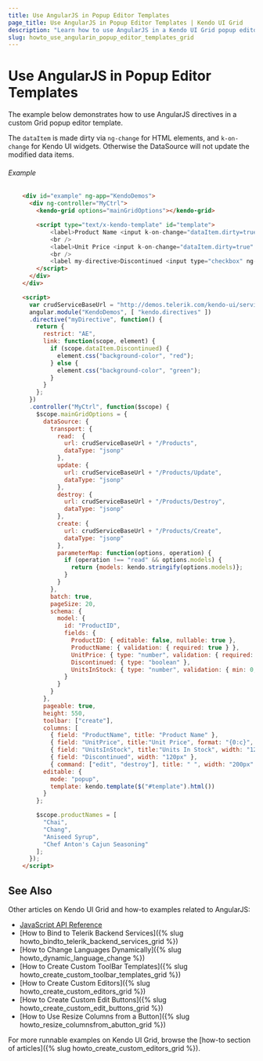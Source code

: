 ```yaml
---
title: Use AngularJS in Popup Editor Templates
page_title: Use AngularJS in Popup Editor Templates | Kendo UI Grid
description: "Learn how to use AngularJS in a Kendo UI Grid popup editor template."
slug: howto_use_angularin_popup_editor_templates_grid
---
```


# Use AngularJS in Popup Editor Templates

The example below demonstrates how to use AngularJS directives in a custom Grid popup editor template.

The `dataItem` is made dirty via `ng-change` for HTML elements, and `k-on-change` for Kendo UI widgets. Otherwise the DataSource will not update the modified data items.

###### Example

```html
    <div id="example" ng-app="KendoDemos">
      <div ng-controller="MyCtrl">
        <kendo-grid options="mainGridOptions"></kendo-grid>

        <script type="text/x-kendo-template" id="template">
            <label>Product Name <input k-on-change="dataItem.dirty=true" kendo-dropdownlist k-data-source="productNames" data-bind="value: ProductName" /><label>
            <br />
            <label>Unit Price <input k-on-change="dataItem.dirty=true" kendo-numeric-text-box data-bind="value: UnitPrice" /></label>
            <br />
            <label my-directive>Discontinued <input type="checkbox" ng-change="dataItem.dirty=true" ng-model="dataItem.Discontinued" /></label>
        </script>
      </div>
    </div>

    <script>
      var crudServiceBaseUrl = "http://demos.telerik.com/kendo-ui/service";
      angular.module("KendoDemos", [ "kendo.directives" ])
      .directive("myDirective", function() {
        return {
          restrict: "AE",
          link: function(scope, element) {
            if (scope.dataItem.Discontinued) {
              element.css("background-color", "red");
            } else {
              element.css("background-color", "green");
            }
          }
        };
      })
      .controller("MyCtrl", function($scope) {
        $scope.mainGridOptions = {
          dataSource: {
            transport: {
              read:  {
                url: crudServiceBaseUrl + "/Products",
                dataType: "jsonp"
              },
              update: {
                url: crudServiceBaseUrl + "/Products/Update",
                dataType: "jsonp"
              },
              destroy: {
                url: crudServiceBaseUrl + "/Products/Destroy",
                dataType: "jsonp"
              },
              create: {
                url: crudServiceBaseUrl + "/Products/Create",
                dataType: "jsonp"
              },
              parameterMap: function(options, operation) {
                if (operation !== "read" && options.models) {
                  return {models: kendo.stringify(options.models)};
                }
              }
            },
            batch: true,
            pageSize: 20,
            schema: {
              model: {
                id: "ProductID",
                fields: {
                  ProductID: { editable: false, nullable: true },
                  ProductName: { validation: { required: true } },
                  UnitPrice: { type: "number", validation: { required: true, min: 1} },
                  Discontinued: { type: "boolean" },
                  UnitsInStock: { type: "number", validation: { min: 0, required: true } }
                }
              }
            }
          },
          pageable: true,
          height: 550,
          toolbar: ["create"],
          columns: [
            { field: "ProductName", title: "Product Name" },
            { field: "UnitPrice", title:"Unit Price", format: "{0:c}", width: "120px" },
            { field: "UnitsInStock", title:"Units In Stock", width: "120px" },
            { field: "Discontinued", width: "120px" },
            { command: ["edit", "destroy"], title: " ", width: "200px" }],
          editable: {
            mode: "popup",
            template: kendo.template($("#template").html())
          }
        };

        $scope.productNames = [
          "Chai",
          "Chang",
          "Aniseed Syrup",
          "Chef Anton's Cajun Seasoning"
        ];
      });
    </script>
```

## See Also

Other articles on Kendo UI Grid and how-to examples related to AngularJS:

* [JavaScript API Reference](/api/javascript/ui/grid)
* [How to Bind to Telerik Backend Services]({% slug howto_bindto_telerik_backend_services_grid %})
* [How to Change Languages Dynamically]({% slug howto_dynamic_language_change %})
* [How to Create Custom ToolBar Templates]({% slug howto_create_custom_toolbar_templates_grid %})
* [How to Create Custom Editors]({% slug howto_create_custom_editors_grid %})
* [How to Create Custom Edit Buttons]({% slug howto_create_custom_edit_buttons_grid %})
* [How to Use Resize Columns from a Button]({% slug howto_resize_columnsfrom_abutton_grid %})

For more runnable examples on Kendo UI Grid, browse the [how-to section of articles]({% slug howto_create_custom_editors_grid %}).

